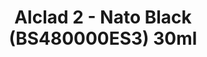 ---
layout: product
title: "Alclad 2 - Nato Black (BS480000ES3) 30ml"
price: "TBA" 
desc: "N/A"
img_path: "/assets/img/ALCE620.jpg"
brand: "N/A"
available: false
special_offer: false
new: false
soon: false
cat: "040000"
subcat: "040300"
subsubcat: "0N/A"
sifra: "ALCE620"
popular: true
---